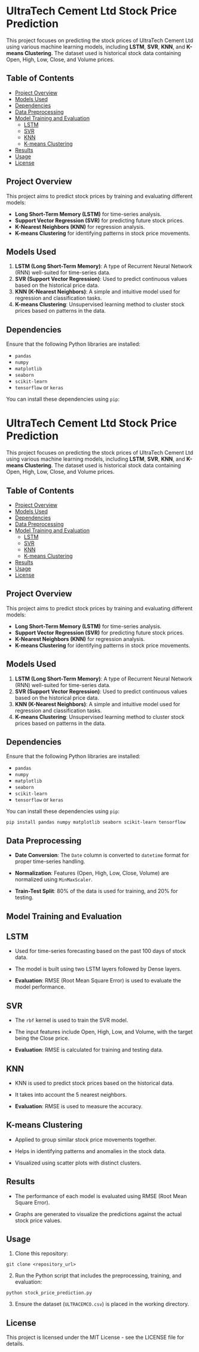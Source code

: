 # UltraTech Cement Ltd Stock Price Prediction

This project focuses on predicting the stock prices of UltraTech Cement Ltd using various machine learning models, including **LSTM**, **SVR**, **KNN**, and **K-means Clustering**. The dataset used is historical stock data containing Open, High, Low, Close, and Volume prices.

## Table of Contents
- [Project Overview](#project-overview)
- [Models Used](#models-used)
- [Dependencies](#dependencies)
- [Data Preprocessing](#data-preprocessing)
- [Model Training and Evaluation](#model-training-and-evaluation)
  - [LSTM](#lstm)
  - [SVR](#svr)
  - [KNN](#knn)
  - [K-means Clustering](#k-means-clustering)
- [Results](#results)
- [Usage](#usage)
- [License](#license)

## Project Overview

This project aims to predict stock prices by training and evaluating different models:
- **Long Short-Term Memory (LSTM)** for time-series analysis.
- **Support Vector Regression (SVR)** for predicting future stock prices.
- **K-Nearest Neighbors (KNN)** for regression analysis.
- **K-means Clustering** for identifying patterns in stock price movements.

## Models Used

1. **LSTM (Long Short-Term Memory)**: A type of Recurrent Neural Network (RNN) well-suited for time-series data.
2. **SVR (Support Vector Regression)**: Used to predict continuous values based on the historical price data.
3. **KNN (K-Nearest Neighbors)**: A simple and intuitive model used for regression and classification tasks.
4. **K-means Clustering**: Unsupervised learning method to cluster stock prices based on patterns in the data.

## Dependencies

Ensure that the following Python libraries are installed:
- `pandas`
- `numpy`
- `matplotlib`
- `seaborn`
- `scikit-learn`
- `tensorflow` or `keras`

You can install these dependencies using `pip`:

# UltraTech Cement Ltd Stock Price Prediction

This project focuses on predicting the stock prices of UltraTech Cement Ltd using various machine learning models, including **LSTM**, **SVR**, **KNN**, and **K-means Clustering**. The dataset used is historical stock data containing Open, High, Low, Close, and Volume prices.

## Table of Contents
- [Project Overview](#project-overview)
- [Models Used](#models-used)
- [Dependencies](#dependencies)
- [Data Preprocessing](#data-preprocessing)
- [Model Training and Evaluation](#model-training-and-evaluation)
  - [LSTM](#lstm)
  - [SVR](#svr)
  - [KNN](#knn)
  - [K-means Clustering](#k-means-clustering)
- [Results](#results)
- [Usage](#usage)
- [License](#license)

## Project Overview

This project aims to predict stock prices by training and evaluating different models:
- **Long Short-Term Memory (LSTM)** for time-series analysis.
- **Support Vector Regression (SVR)** for predicting future stock prices.
- **K-Nearest Neighbors (KNN)** for regression analysis.
- **K-means Clustering** for identifying patterns in stock price movements.

## Models Used

1. **LSTM (Long Short-Term Memory)**: A type of Recurrent Neural Network (RNN) well-suited for time-series data.
2. **SVR (Support Vector Regression)**: Used to predict continuous values based on the historical price data.
3. **KNN (K-Nearest Neighbors)**: A simple and intuitive model used for regression and classification tasks.
4. **K-means Clustering**: Unsupervised learning method to cluster stock prices based on patterns in the data.

## Dependencies

Ensure that the following Python libraries are installed:
- `pandas`
- `numpy`
- `matplotlib`
- `seaborn`
- `scikit-learn`
- `tensorflow` or `keras`

You can install these dependencies using `pip`:

```
pip install pandas numpy matplotlib seaborn scikit-learn tensorflow
```

## Data Preprocessing

- **Date Conversion**: The ```Date``` column is converted to ```datetime``` format for proper time-series handling.

- **Normalization**: Features (Open, High, Low, Close, Volume) are normalized using ```MinMaxScaler```.

- **Train-Test Split**: 80% of the data is used for training, and 20% for testing.

## Model Training and Evaluation

## LSTM

- Used for time-series forecasting based on the past 100 days of stock data.

- The model is built using two LSTM layers followed by Dense layers.

- **Evaluation**: RMSE (Root Mean Square Error) is used to evaluate the model performance.

## SVR

- The ```rbf``` kernel is used to train the SVR model.

- The input features include Open, High, Low, and Volume, with the target being the Close price.

- **Evaluation**: RMSE is calculated for training and testing data.

## KNN

- KNN is used to predict stock prices based on the historical data.

- It takes into account the 5 nearest neighbors.

- **Evaluation**: RMSE is used to measure the accuracy.

## K-means Clustering

- Applied to group similar stock price movements together.

- Helps in identifying patterns and anomalies in the stock data.

- Visualized using scatter plots with distinct clusters.

## Results

- The performance of each model is evaluated using RMSE (Root Mean Square Error).

- Graphs are generated to visualize the predictions against the actual stock price values.

## Usage

1. Clone this repository:

```
git clone <repository_url>
```

2. Run the Python script that includes the preprocessing, training, and evaluation:

```
python stock_price_prediction.py
```

3. Ensure the dataset (```ULTRACEMCO.csv```) is placed in the working directory.

## License

This project is licensed under the MIT License - see the LICENSE file for details.
